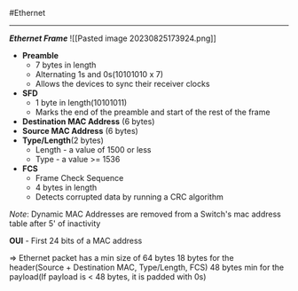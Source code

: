 #Ethernet
***
***Ethernet Frame***
![[Pasted image 20230825173924.png]]

- **Preamble**
	- 7 bytes in length
	- Alternating 1s and 0s(10101010 x 7)
	- Allows the devices to sync their receiver clocks
- **SFD**
	- 1 byte in length(10101011)
	- Marks the end of the preamble and start of the rest of the frame
- **Destination MAC Address** (6 bytes)
- **Source MAC Address** (6 bytes)
- **Type/Length**(2 bytes)
	- Length - a value of 1500 or less
	- Type - a value >= 1536
- **FCS**
	- Frame Check Sequence
	- 4 bytes in length
	- Detects corrupted data by running a CRC algorithm

*Note*: Dynamic MAC Addresses are removed from a Switch's mac address table after 5' of inactivity

**OUI** - First 24 bits of a MAC address

=> Ethernet packet has a min size of 64 bytes
		18 bytes for the header(Source + Destination MAC,  Type/Length, FCS)
		48 bytes min for the payload(If payload is < 48 bytes, it is padded with 0s)